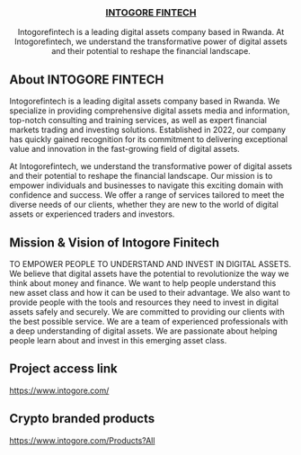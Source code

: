 <h3 align="center"><a href="https://www.intogore.com/" target="_blank">INTOGORE FINTECH </a></h3>

<p align="center">
Intogorefintech is a leading digital assets company based in Rwanda. At Intogorefintech, we understand the transformative power of digital assets and their potential to reshape the financial landscape.
</p>

## About INTOGORE FINTECH 
Intogorefintech is a leading digital assets company based in Rwanda. We specialize in providing comprehensive digital assets media and information, top-notch consulting and training services, as well as expert financial markets trading and investing solutions. Established in 2022, our company has quickly gained recognition for its commitment to delivering exceptional value and innovation in the fast-growing field of digital assets.

At Intogorefintech, we understand the transformative power of digital assets and their potential to reshape the financial landscape. Our mission is to empower individuals and businesses to navigate this exciting domain with confidence and success. We offer a range of services tailored to meet the diverse needs of our clients, whether they are new to the world of digital assets or experienced traders and investors.


## Mission & Vision of Intogore Finitech

TO EMPOWER PEOPLE TO UNDERSTAND AND INVEST IN DIGITAL ASSETS.
We believe that digital assets have the potential to revolutionize the way we think about money and finance. We want to help people understand this new asset class and how it can be used to their advantage. We also want to provide people with the tools and resources they need to invest in digital assets safely and securely. We are committed to providing our clients with the best possible service. We are a team of experienced professionals with a deep understanding of digital assets. We are passionate about helping people learn about and invest in this emerging asset class.

## Project access link
https://www.intogore.com/

## Crypto branded products
https://www.intogore.com/Products?All
